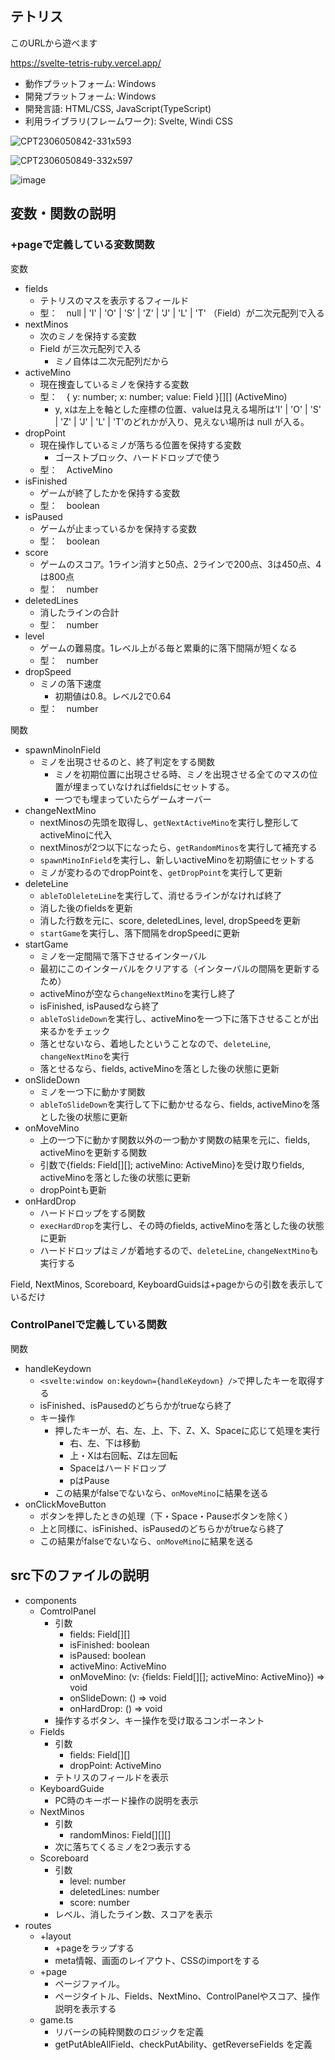 ## テトリス

このURLから遊べます

https://svelte-tetris-ruby.vercel.app/

- 動作プラットフォーム: Windows
- 開発プラットフォーム: Windows
- 開発言語: HTML/CSS, JavaScript(TypeScript)
- 利用ライブラリ(フレームワーク): Svelte, Windi CSS

![CPT2306050842-331x593](https://github.com/akiogitgit/tetris/assets/88410576/91b433cd-83ec-4a7f-a69f-1b013ff751cd)

![CPT2306050849-332x597](https://github.com/akiogitgit/tetris/assets/88410576/4536e060-4693-43a2-bc44-743bf1f4375a)

![image](https://github.com/akiogitgit/tetris/assets/88410576/8e0c9007-d4d2-4c56-b273-ad8c7595fcd9)


## 変数・関数の説明

### +pageで定義している変数関数
変数
- fields
  - テトリスのマスを表示するフィールド
  - 型：　null | 'I' | 'O' | 'S' | 'Z' | 'J' | 'L' | 'T' （Field）が二次元配列で入る
- nextMinos
  - 次のミノを保持する変数
  - Field が三次元配列で入る
    - ミノ自体は二次元配列だから
- activeMino
  - 現在捜査しているミノを保持する変数
  - 型：　{ y: number; x: number; value: Field }[][] (ActiveMino)
    - y, xは左上を軸とした座標の位置、valueは見える場所は'I' | 'O' | 'S' | 'Z' | 'J' | 'L' | 'T'のどれかが入り、見えない場所は null が入る。
- dropPoint
  - 現在操作しているミノが落ちる位置を保持する変数
    - ゴーストブロック、ハードドロップで使う
  - 型：　ActiveMino
- isFinished
  - ゲームが終了したかを保持する変数
  - 型：　boolean
- isPaused
  - ゲームが止まっているかを保持する変数
  - 型：　boolean
- score
  - ゲームのスコア。1ライン消すと50点、2ラインで200点、3は450点、4は800点
  - 型：　number
- deletedLines
  - 消したラインの合計
  - 型：　number
- level
  - ゲームの難易度。1レベル上がる毎と累乗的に落下間隔が短くなる
  - 型：　number
- dropSpeed
  - ミノの落下速度
    - 初期値は0.8。レベル2で0.64
  - 型：　number

関数
- spawnMinoInField
  - ミノを出現させるのと、終了判定をする関数
    - ミノを初期位置に出現させる時、ミノを出現させる全てのマスの位置が埋まっていなければfieldsにセットする。
    - 一つでも埋まっていたらゲームオーバー
- changeNextMino
  - nextMinosの先頭を取得し、`getNextActiveMino`を実行し整形してactiveMinoに代入
  - nextMinosが2つ以下になったら、`getRandomMinos`を実行して補充する
  - `spawnMinoInField`を実行し、新しいactiveMinoを初期値にセットする
  - ミノが変わるのでdropPointを、`getDropPoint`を実行して更新
- deleteLine
  - `ableToDleleteLine`を実行して、消せるラインがなければ終了
  - 消した後のfieldsを更新
  - 消した行数を元に、score, deletedLines, level, dropSpeedを更新
  - `startGame`を実行し、落下間隔をdropSpeedに更新
- startGame
  - ミノを一定間隔で落下させるインターバル
  - 最初にこのインターバルをクリアする（インターバルの間隔を更新するため）
  - activeMinoが空なら`changeNextMino`を実行し終了
  - isFinished, isPausedなら終了
  - `ableToSlideDown`を実行し、activeMinoを一つ下に落下させることが出来るかをチェック
  - 落とせないなら、着地したということなので、`deleteLine`, `changeNextMino`を実行
  - 落とせるなら、fields, activeMinoを落とした後の状態に更新
- onSlideDown
  - ミノを一つ下に動かす関数
  - `ableToSlideDown`を実行して下に動かせるなら、fields, activeMinoを落とした後の状態に更新
- onMoveMino
  - 上の一つ下に動かす関数以外の一つ動かす関数の結果を元に、fields, activeMinoを更新する関数
  - 引数で{fields: Field[][]; activeMino: ActiveMino}を受け取りfields, activeMinoを落とした後の状態に更新
  - dropPointも更新
- onHardDrop
  - ハードドロップをする関数
  - `execHardDrop`を実行し、その時のfields, activeMinoを落とした後の状態に更新
  - ハードドロップはミノが着地するので、`deleteLine`, `changeNextMino`も実行する

Field, NextMinos, Scoreboard, KeyboardGuidsは+pageからの引数を表示しているだけ
### ControlPanelで定義している関数
関数
- handleKeydown
  - `<svelte:window on:keydown={handleKeydown} />`で押したキーを取得する
  - isFinished、isPausedのどちらかがtrueなら終了
  - キー操作
    - 押したキーが、右、左、上、下、Z、X、Spaceに応じて処理を実行
      - 右、左、下は移動
      - 上・Xは右回転、Zは左回転
      - Spaceはハードドロップ
      - pはPause
    - この結果がfalseでないなら、`onMoveMino`に結果を送る
- onClickMoveButton
  - ボタンを押したときの処理（下・Space・Pauseボタンを除く）
  - 上と同様に、isFinished、isPausedのどちらかがtrueなら終了
  - この結果がfalseでないなら、`onMoveMino`に結果を送る


## src下のファイルの説明
- components
  - ComtrolPanel
    - 引数
      - fields: Field[][]
      - isFinished: boolean
      - isPaused: boolean
      - activeMino: ActiveMino
      - onMoveMino: (v: {fields: Field[][]; activeMino: ActiveMino}) => void
      - onSlideDown: () => void
      - onHardDrop: () => void
    - 操作するボタン、キー操作を受け取るコンポーネント
  - Fields
    - 引数
      - fields: Field[][]
      - dropPoint: ActiveMino
    - テトリスのフィールドを表示
  - KeyboardGuide
    - PC時のキーボード操作の説明を表示
  - NextMinos
    - 引数
      - randomMinos: Field[][][]
    - 次に落ちてくるミノを2つ表示する
  - Scoreboard
    - 引数
      - level: number
      - deletedLines: number
      - score: number
    - レベル、消したライン数、スコアを表示
- routes
  - +layout
    - +pageをラップする
    - meta情報、画面のレイアウト、CSSのimportをする
  - +page
    - ページファイル。
    - ページタイトル、Fields、NextMino、ControlPanelやスコア、操作説明を表示する
  - game.ts
    - リバーシの純粋関数のロジックを定義
    - getPutAbleAllField、checkPutAbility、getReverseFields を定義
